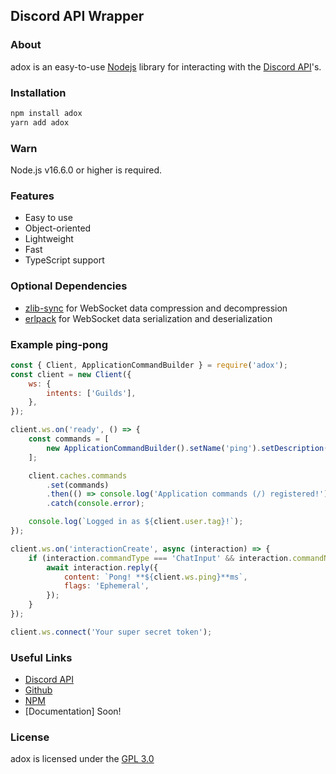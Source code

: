 ## Discord API Wrapper

### About

adox is an easy-to-use [Nodejs](https://nodejs.org/) library for interacting with the [Discord API](https://discord.com/developers/docs/)'s.

### Installation

```bash
npm install adox
yarn add adox
```

### Warn

Node.js v16.6.0 or higher is required.

### Features

-   Easy to use
-   Object-oriented
-   Lightweight
-   Fast
-   TypeScript support

### Optional Dependencies

-   [zlib-sync](https://www.npmjs.com/package/zlib-sync) for WebSocket data compression and decompression
-   [erlpack](https://www.npmjs.com/package/erlpack) for WebSocket data serialization and deserialization

### Example ping-pong

```js
const { Client, ApplicationCommandBuilder } = require('adox');
const client = new Client({
    ws: {
        intents: ['Guilds'],
    },
});

client.ws.on('ready', () => {
    const commands = [
        new ApplicationCommandBuilder().setName('ping').setDescription('Replies with pong!'),
    ];

    client.caches.commands
        .set(commands)
        .then(() => console.log('Application commands (/) registered!'))
        .catch(console.error);

    console.log(`Logged in as ${client.user.tag}!`);
});

client.ws.on('interactionCreate', async (interaction) => {
    if (interaction.commandType === 'ChatInput' && interaction.commandName === 'ping') {
        await interaction.reply({
            content: `Pong! **${client.ws.ping}**ms`,
            flags: 'Ephemeral',
        });
    }
});

client.ws.connect('Your super secret token');
```

### Useful Links

-   [Discord API](https://discord.com/developers/docs/)
-   [Github](https://github.com/deliever42/adox)
-   [NPM](https://www.npmjs.com/package/adox)
-   [Documentation] Soon!

### License

adox is licensed under the [GPL 3.0](https://en.wikipedia.org/wiki/GNU_General_Public_License#Version_3)
